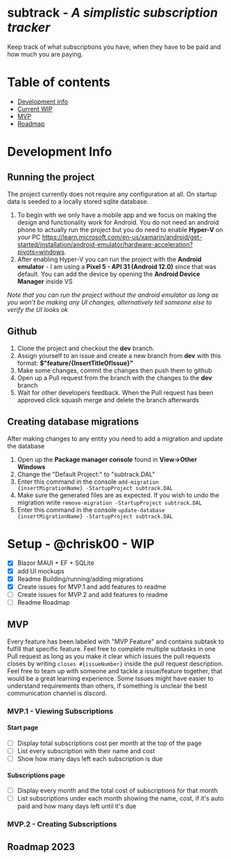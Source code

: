 # subtrack <em>- A simplistic subscription tracker</em>

Keep track of what subscriptions you have, when they have to be paid and how much you are paying.

# Table of contents
- [Development info](#development-info)
- [Current WIP](#setup---chrisk00---wip)
- [MVP](#mvp)
- [Roadmap](#roadmap-2023)

# Development Info

## Running the project
The project currently does not require any configuration at all. On startup data is seeded to a locally stored sqlite database.

1. To begin with we only have a mobile app and we focus on making the design and functionality work for Android. You do not need an android phone to actually run the project but you do need to enable **Hyper-V** on your PC https://learn.microsoft.com/en-us/xamarin/android/get-started/installation/android-emulator/hardware-acceleration?pivots=windows.
2.  After enabling Hyper-V you can run the project with the **Android emulator** - I am using a **Pixel 5 - API 31 (Android 12.0)** since that was default. You can add the device by opening the **Android Device Manager** inside VS

*Note that you can run the project without the android emulator as long as you won't be making any UI changes, alternatively tell someone else to verify the UI looks ok*

## Github

1. Clone the project and checkout the **dev** branch.
2. Assign yourself to an issue and create a new branch from **dev** with this format: **$"feature/{InsertTitleOfIssue}"**
3. Make some changes, commit the changes then push them to github
4. Open up a Pull request from the branch with the changes to the **dev** branch
5. Wait for other developers feedback. When the Pull request has been approved click squash merge and delete the branch afterwards

## Creating database migrations

After making changes to any entity you need to add a migration and update the database

1. Open up the **Package manager console** found in **View->Other Windows**
2. Change the "Default Project:" to "subtrack.DAL"
3. Enter this command in the console `add-migration {insertMigrationName} -StartupProject subtrack.DAL`
4. Make sure the generated files are as expected. If you wish to undo the migration write `remove-migration -StartupProject subtrack.DAL`
5. Enter this command in the console `update-database {insertMigrationName} -StartupProject subtrack.DAL`

# Setup - @chrisk00 - WIP

- [x] Blazor MAUI + EF + SQLite
- [x] add UI mockups
- [x] Readme Building/running/adding migrations
- [x] Create issues for MVP.1 and add features to readme
- [ ] Create issues for MVP.2 and add features to readme
- [ ] Readme Roadmap

## MVP
Every feature has been labeled with "MVP Feature" and contains subtask to fulfill that specific feature. Feel free to complete multiple subtasks in one Pull request as long as you make it clear which issues the pull requests closes by writing `closes #{issueNumber}` inside the pull request description. Feel free to team up with someone and tackle a issue/feature together, that would be a great learning experience. Some Issues might have easier to understand requirements than others, if something is unclear the best communication channel is discord.

### MVP.1 - Viewing Subscriptions

#### Start page

- [ ] Display total subscriptions cost per month at the top of the page
- [ ] List every subscription with their name and cost
- [ ] Show how many days left each subscription is due

#### Subscriptions page

- [ ] Display every month and the total cost of subscriptions for that month
- [ ] List subscriptions under each month showing the name, cost, if it's auto paid and how many days left until it's due

### MVP.2 - Creating Subscriptions

## Roadmap 2023
